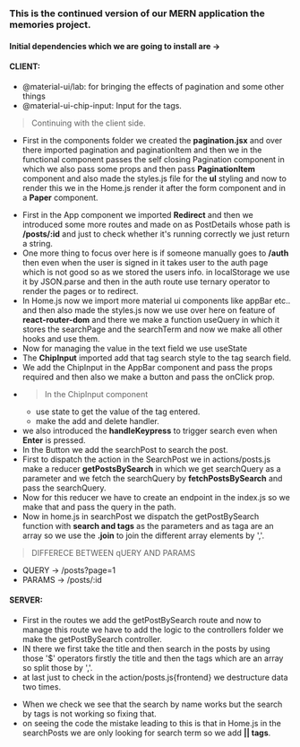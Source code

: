### This is the continued version of our MERN application the memories project.

#### Initial dependencies which we are going to install are ->

#### CLIENT:

- @material-ui/lab: for bringing the effects of pagination and some other things
- @material-ui-chip-input: Input for the tags.

> Continuing with the client side.

- First in the components folder we created the **pagination.jsx** and over there imported pagination and paginationItem and then we in the functional component passes the self closing Pagination component in which we also pass some props and then pass **PaginationItem** component and also made the styles.js file for the **ul** styling and now to render this we in the Home.js render it after the form component and in a **Paper** component.

* First in the App component we imported **Redirect** and then we introduced some more routes and made on as PostDetails whose path is **/posts/:id** and just to check whether it's running correctly we just return a string.
* One more thing to focus over here is if someone manually goes to **/auth** then even when the user is signed in it takes user to the auth page which is not good so as we stored the users info. in localStorage we use it by JSON.parse and then in the auth route use ternary operator to render the pages or to redirect.
* In Home.js now we import more material ui components like appBar etc.. and then also made the styles.js now we use over here on feature of **react-router-dom** and there we make a function useQuery in which it stores the searchPage and the searchTerm and now we make all other hooks and use them.
* Now for managing the value in the text field we use useState
* The **ChipInput** imported add that tag search style to the tag search field.
* We add the ChipInput in the AppBar component and pass the props required and then also we make a button and pass the onClick prop.
* > In the ChipInput component
  - use state to get the value of the tag entered.
  - make the add and delete handler.
* we also introduced the **handleKeypress** to trigger search even when **Enter** is pressed.
* In the Button we add the searchPost to search the post.
* First to dispatch the action in the SearchPost we in actions/posts.js make a reducer **getPostsBySearch** in which we get searchQuery as a parameter and we fetch the searchQuery by **fetchPostsBySearch** and pass the searchQuery.
* Now for this reducer we have to create an endpoint in the index.js so we make that and pass the query in the path.
* Now in home.js in searchPost we dispatch the getPostBySearch function with **search and tags** as the parameters and as taga are an array so we use the **.join** to join the different array elements by ','.

> DIFFERECE BETWEEN qUERY AND PARAMS

- QUERY -> /posts?page=1
- PARAMS -> /posts/:id

#### SERVER:

- First in the routes we add the getPostBySearch route and now to manage this route we have to add the logic to the controllers folder we make the getPostBySearch controller.
- IN there we first take the title and then search in the posts by using those '$' operators firstly the title and then the tags which are an array so split those by ','.
- at last just to check in the action/posts.js{frontend} we destructure data two times.

* When we check we see that the search by name works but the search by tags is not working so fixing that.
* on seeing the code the mistake leading to this is that in Home.js in the searchPosts we are only looking for search term so we add **|| tags**.
